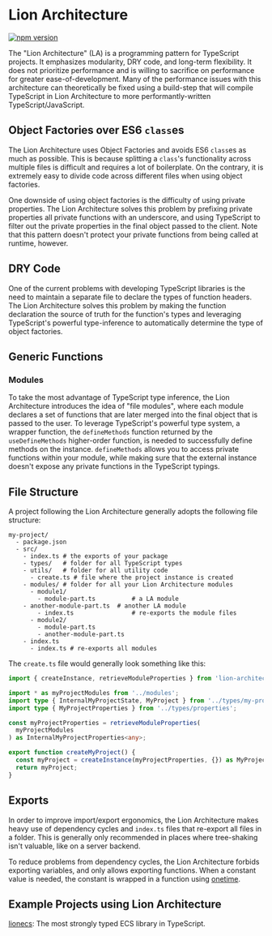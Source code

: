 # Lion Architecture

[![npm version](https://img.shields.io/npm/v/lion-architecture)](https://npmjs.com/package/lion-architecture)

The "Lion Architecture" (LA) is a programming pattern for TypeScript projects. It emphasizes modularity, DRY code, and long-term flexibility. It does not prioritize performance and is willing to sacrifice on performance for greater ease-of-development. Many of the performance issues with this architecture can theoretically be fixed using a build-step that will compile TypeScript in Lion Architecture to more performantly-written TypeScript/JavaScript.

## Object Factories over ES6 `class`es

The Lion Architecture uses Object Factories and avoids ES6 `class`es as much as possible. This is because splitting a `class`'s functionality across multiple files is difficult and requires a lot of boilerplate. On the contrary, it is extremely easy to divide code across different files when using object factories.

One downside of using object factories is the difficulty of using private properties. The Lion Architecture solves this problem by prefixing private properties all private functions with an underscore, and using TypeScript to filter out the private properties in the final object passed to the client. Note that this pattern doesn't protect your private functions from being called at runtime, however.

## DRY Code
One of the current problems with developing TypeScript libraries is the need to maintain a separate file to declare the types of function headers. The Lion Architecture solves this problem by making the function declaration the source of truth for the function's types and leveraging TypeScript's powerful type-inference to automatically determine the type of object factories.

## Generic Functions

### Modules

To take the most advantage of TypeScript type inference, the Lion Architecture introduces the idea of "file modules", where each module declares a set of functions that are later merged into the final object that is passed to the user. To leverage TypeScript's powerful type system, a wrapper function, the `defineMethods` function returned by the `useDefineMethods` higher-order function, is needed to successfully define methods on the instance. `defineMethods` allows you to access private functions within your module, while making sure that the external instance doesn't expose any private functions in the TypeScript typings.

## File Structure
A project following the Lion Architecture generally adopts the following file structure:
```
my-project/
  - package.json
  - src/
    - index.ts # the exports of your package
    - types/   # folder for all TypeScript types
    - utils/   # folder for all utility code
      - create.ts # file where the project instance is created 
    - modules/ # folder for all your Lion Architecture modules
      - module1/
        - module-part.ts          # a LA module
	- another-module-part.ts  # another LA module
        - index.ts                # re-exports the module files
      - module2/
        - module-part.ts
        - another-module-part.ts
	- index.ts
      - index.ts # re-exports all modules
```

The `create.ts` file would generally look something like this:
```typescript
import { createInstance, retrieveModuleProperties } from 'lion-architecture';

import * as myProjectModules from '../modules';
import type { InternalMyProjectState, MyProject } from '../types/my-project';
import type { MyProjectProperties } from '../types/properties';

const myProjectProperties = retrieveModuleProperties(
  myProjectModules
) as InternalMyProjectProperties<any>;

export function createMyProject() {
  const myProject = createInstance(myProjectProperties, {}) as MyProject;
  return myProject;
}
```

## Exports

In order to improve import/export ergonomics, the Lion Architecture makes heavy use of dependency cycles and `index.ts` files that re-export all files in a folder. This is generally only recommended in places where tree-shaking isn't valuable, like on a server backend.

To reduce problems from dependency cycles, the Lion Architecture forbids exporting variables, and only allows exporting functions. When a constant value is needed, the constant is wrapped in a function using [onetime](https://npm.im/onetime).

## Example Projects using Lion Architecture
[lionecs](https://github.com/leonzalion/lionecs): The most strongly typed ECS library in TypeScript.

